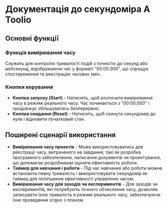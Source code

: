 # Документація до секундоміра A Toolio

## Основні функції

### Функція вимірювання часу

Служить для контролю тривалості подій з точністю до секунд або мілісекунд, відображаючи час у форматі "00:00.000", що спрощує спостереження та реєстрацію часових змін.

### Кнопки керування

- **Кнопка запуску (Start)** - Натисніть, щоб розпочати вимірювання часу в режимі реального часу. Час починається з "00:00.000" і продовжує збільшуватись безперервно.
- **Кнопка скидання (Reset)** - Натисніть, щоб скинути секундомір до нуля і відновити початковий стан.

## Поширені сценарії використання

- **Вимірювання часу проектів** - Може використовуватись для реєстрації часу, витраченого на завдання, такі як розробка програмного забезпечення, написання документів чи проектування, що допомагає розробникам оцінити ефективність роботи.
- **Таймер для навчання і роботи** - Під час навчання або роботи можна встановити певну тривалість і використовувати секундомір як таймер для поліпшення ефективності управління часом.
- **Вимірювання часу для заходів чи експериментів** - Для заходів чи експериментів, які потребують точного обчислення часу, дозволяє записувати їхню тривалість в режимі реального часу, забезпечуючи їхнє проведення згідно з планом.